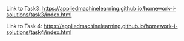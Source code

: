 Link to Task3: https://appliedmachinelearning.github.io/homework-i-solutions/task3/index.html

Link to Task 4: https://appliedmachinelearning.github.io/homework-i-solutions/task4/index.html
